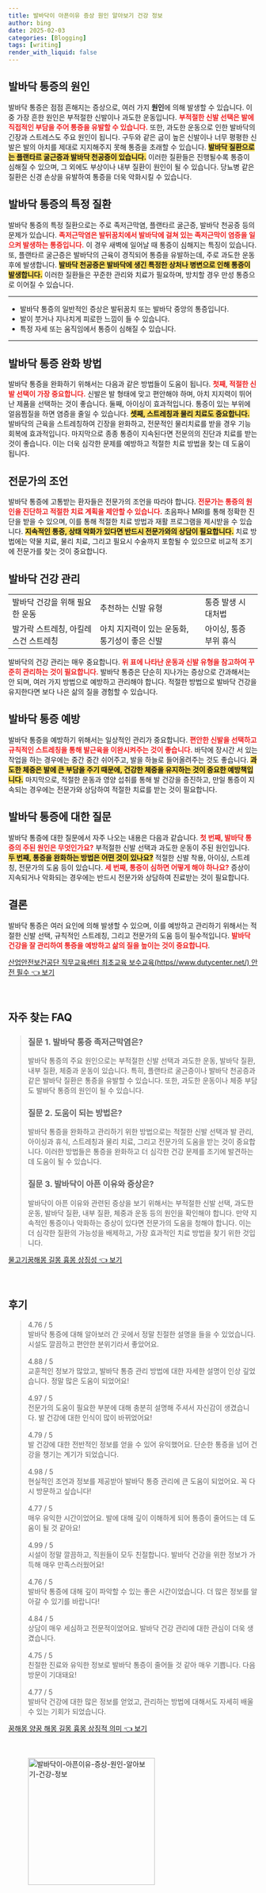 ```yaml
---
title: 발바닥이 아픈이유 증상 원인 알아보기 건강 정보
author: bing
date: 2025-02-03
categories: [Blogging]
tags: [writing]
render_with_liquid: false
---
```



<h2 id='발바닥 통증의 원인'>발바닥 통증의 원인</h2>

<p>발바닥 통증은 점점 흔해지는 증상으로, 여러 가지 <b>원인</b>에 의해 발생할 수 있습니다. 이 중 가장 흔한 원인은 부적절한 신발이나 과도한 운동입니다. <b><span style="color: #ee2323;">부적절한 신발 선택은 발에 직접적인 부담을 주어 통증을 유발할 수 있습니다.</span></b> 또한, 과도한 운동으로 인한 발바닥의 긴장과 스트레스도 주요 원인이 됩니다. 구두와 같은 굽이 높은 신발이나 너무 평평한 신발은 발의 아치를 제대로 지지해주지 못해 통증을 초래할 수 있습니다. <b><span style="background-color: #ffe066;">발바닥 질환으로는 플랜타르 굴근증과 발바닥 천공증이 있습니다.</span></b> 이러한 질환들은 진행될수록 통증이 심해질 수 있으며, 그 외에도 부상이나 내부 질환이 원인이 될 수 있습니다. 당뇨병 같은 질환은 신경 손상을 유발하여 통증을 더욱 악화시킬 수 있습니다.</p>

<h2 id='발바닥 통증의 특정 질환'>발바닥 통증의 특정 질환</h2>

<p>발바닥 통증의 특정 질환으로는 주로 족저근막염, 플랜타르 굴근증, 발바닥 천공증 등의 문제가 있습니다. <b><span style="color: #ee2323;">족저근막염은 발뒤꿈치에서 발바닥에 걸쳐 있는 족저근막이 염증을 일으켜 발생하는 통증입니다.</span></b> 이 경우 새벽에 일어날 때 통증이 심해지는 특징이 있습니다. 또, 플랜타르 굴근증은 발바닥의 근육이 경직되어 통증을 유발하는데, 주로 과도한 운동 후에 발생합니다. <b><span style="background-color: #ffe066;">발바닥 천공증은 발바닥에 생긴 특정한 상처나 병변으로 인해 통증이 발생합니다.</span></b> 이러한 질환들은 꾸준한 관리와 치료가 필요하며, 방치할 경우 만성 통증으로 이어질 수 있습니다.</p>

<hr />

<ul>
    <li>발바닥 통증의 일반적인 증상은 발뒤꿈치 또는 발바닥 중앙의 통증입니다.</li>
    <li>발이 붓거나 지나치게 피로한 느낌이 들 수 있습니다.</li>
    <li>특정 자세 또는 움직임에서 통증이 심해질 수 있습니다.</li>
</ul>

<hr />

<h2 id='발바닥 통증 완화 방법'>발바닥 통증 완화 방법</h2>

<p>발바닥 통증을 완화하기 위해서는 다음과 같은 방법들이 도움이 됩니다. <b><span style="color: #ee2323;">첫째, 적절한 신발 선택이 가장 중요합니다.</span></b> 신발은 발 형태에 맞고 편안해야 하며, 아치 지지력이 뛰어난 제품을 선택하는 것이 좋습니다. 둘째, 아이싱이 효과적입니다. 통증이 있는 부위에 얼음찜질을 하면 염증을 줄일 수 있습니다. <b><span style="background-color: #ffe066;">셋째, 스트레칭과 물리 치료도 중요합니다.</span></b> 발바닥의 근육을 스트레칭하여 긴장을 완화하고, 전문적인 물리치료를 받을 경우 기능 회복에 효과적입니다. 마지막으로 종종 통증이 지속된다면 전문의의 진단과 치료를 받는 것이 좋습니다. 이는 더욱 심각한 문제를 예방하고 적절한 치료 방법을 찾는 데 도움이 됩니다.</p>

<h2 id='전문가의 조언'>전문가의 조언</h2>

<p>발바닥 통증에 고통받는 환자들은 전문가의 조언을 따라야 합니다. <b><span style="color: #ee2323;">전문가는 통증의 원인을 진단하고 적절한 치료 계획을 제안할 수 있습니다.</span></b> 초음파나 MRI를 통해 정확한 진단을 받을 수 있으며, 이를 통해 적절한 치료 방법과 재활 프로그램을 제시받을 수 있습니다. <b><span style="background-color: #ffe066;">지속적인 통증, 상태 악화가 있다면 반드시 전문가와의 상담이 필요합니다.</span></b> 치료 방법에는 약물 치료, 물리 치료, 그리고 필요시 수술까지 포함될 수 있으므로 비교적 조기에 전문가를 찾는 것이 중요합니다.</p>

<h2 id='발바닥 건강 관리'>발바닥 건강 관리</h2>

<table>
    <tr>
        <td>발바닥 건강을 위해 필요한 운동</td>
        <td>추천하는 신발 유형</td>
        <td>통증 발생 시 대처법</td>
    </tr>
    <tr>
        <td>발가락 스트레칭, 아킬레스건 스트레칭</td>
        <td>아치 지지력이 있는 운동화, 통기성이 좋은 신발</td>
        <td>아이싱, 통증 부위 휴식</td>
    </tr>
</table>

<p>발바닥의 건강 관리는 매우 중요합니다. <b><span style="color: #ee2323;">위 표에 나타난 운동과 신발 유형을 참고하여 꾸준히 관리하는 것이 필요합니다.</span></b> 발바닥 통증은 단순히 지나가는 증상으로 간과해서는 안 되며, 여러 가지 방법으로 예방하고 관리해야 합니다. 적절한 방법으로 발바닥 건강을 유지한다면 보다 나은 삶의 질을 경험할 수 있습니다.</p>

<h2 id='발바닥 통증 예방'>발바닥 통증 예방</h2>

<p>발바닥 통증을 예방하기 위해서는 일상적인 관리가 중요합니다. <b><span style="color: #ee2323;">편안한 신발을 선택하고 규칙적인 스트레칭을 통해 발근육을 이완시켜주는 것이 좋습니다.</span></b> 바닥에 장시간 서 있는 작업을 하는 경우에는 중간 중간 쉬어주고, 발을 하늘로 들어올려주는 것도 좋습니다. <b><span style="background-color: #ffe066;">과도한 체중은 발에 큰 부담을 주기 때문에, 건강한 체중을 유지하는 것이 중요한 예방책입니다.</span></b> 마지막으로, 적절한 운동과 영양 섭취를 통해 발 건강을 증진하고, 만일 통증이 지속되는 경우에는 전문가와 상담하여 적절한 치료를 받는 것이 필요합니다.</p>

<h2 id='발바닥 통증에 대한 질문'>발바닥 통증에 대한 질문</h2>

<p>발바닥 통증에 대한 질문에서 자주 나오는 내용은 다음과 같습니다. <b><span style="color: #ee2323;">첫 번째, 발바닥 통증의 주된 원인은 무엇인가요?</span></b> 부적절한 신발 선택과 과도한 운동이 주된 원인입니다. <b><span style="background-color: #ffe066;">두 번째, 통증을 완화하는 방법은 어떤 것이 있나요?</span></b> 적절한 신발 착용, 아이싱, 스트레칭, 전문가의 도움 등이 있습니다. <b><span style="color: #ee2323;">세 번째, 통증이 심하면 어떻게 해야 하나요?</span></b> 증상이 지속되거나 악화되는 경우에는 반드시 전문가와 상담하여 진료받는 것이 필요합니다.</p>

<h2 id='결론'>결론</h2>

<p>발바닥 통증은 여러 요인에 의해 발생할 수 있으며, 이를 예방하고 관리하기 위해서는 적절한 신발 선택, 규칙적인 스트레칭, 그리고 전문가의 도움 등이 필수적입니다. <b><span style="color: #ee2323;">발바닥 건강을 잘 관리하여 통증을 예방하고 삶의 질을 높이는 것이 중요합니다</span></b>.</p>


<p><a class="click-button" title="산업안전보건공단 직무교육센터 최초교육 보수교육(https//www.dutycenter.net/) 안전 필수" href="https://blackassets.github.io/posts/%EC%82%B0%EC%97%85%EC%95%88%EC%A0%84%EB%B3%B4%EA%B1%B4%EA%B3%B5%EB%8B%A8-%EC%A7%81%EB%AC%B4%EA%B5%90%EC%9C%A1%EC%84%BC%ED%84%B0-%EC%B5%9C%EC%B4%88%EA%B5%90%EC%9C%A1-%EB%B3%B4%EC%88%98%EA%B5%90%EC%9C%A1(httpswww.dutycenter.net)-%EC%95%88%EC%A0%84-%ED%95%84%EC%88%98/" rel="dofollow">산업안전보건공단 직무교육센터 최초교육 보수교육(https//www.dutycenter.net/) 안전 필수 👈 보기</a></p><br>
<h2 id='자주_찾는_FAQ'>자주 찾는 FAQ</h2>
<div itemscope="" itemtype="https://schema.org/FAQPage">
<blockquote>
<div itemscope="" itemprop="mainEntity" itemtype="https://schema.org/Question">
<h3 itemprop="name">질문 1. 발바닥 통증 족저근막염은?</h3>
<div itemscope="" itemprop="acceptedAnswer" itemtype="https://schema.org/Answer">
<span itemprop="text">
<p>발바닥 통증의 주요 원인으로는 부적절한 신발 선택과 과도한 운동, 발바닥 질환, 내부 질환, 체중과 운동이 있습니다. 특히, 플랜타르 굴근증이나 발바닥 천공증과 같은 발바닥 질환은 통증을 유발할 수 있습니다. 또한, 과도한 운동이나 체중 부담도 발바닥 통증의 원인이 될 수 있습니다.</p>
</span>
</div>
</div>
<div itemscope="" itemprop="mainEntity" itemtype="https://schema.org/Question">
<h3 itemprop="name">질문 2. 도움이 되는 방법은?</h3>
<div itemscope="" itemprop="acceptedAnswer" itemtype="https://schema.org/Answer">
<span itemprop="text">
<p>발바닥 통증을 완화하고 관리하기 위한 방법으로는 적절한 신발 선택과 발 관리, 아이싱과 휴식, 스트레칭과 물리 치료, 그리고 전문가의 도움을 받는 것이 중요합니다. 이러한 방법들은 통증을 완화하고 더 심각한 건강 문제를 조기에 발견하는 데 도움이 될 수 있습니다.</p>
</span>
</div>
</div>
<div itemscope="" itemprop="mainEntity" itemtype="https://schema.org/Question">
<h3 itemprop="name">질문 3. 발바닥이 아픈 이유와 증상은?</h3>
<div itemscope="" itemprop="acceptedAnswer" itemtype="https://schema.org/Answer">
<span itemprop="text">
<p>발바닥이 아픈 이유와 관련된 증상을 보기 위해서는 부적절한 신발 선택, 과도한 운동, 발바닥 질환, 내부 질환, 체중과 운동 등의 원인을 확인해야 합니다. 만약 지속적인 통증이나 악화하는 증상이 있다면 전문가의 도움을 청해야 합니다. 이는 더 심각한 질환의 가능성을 배제하고, 가장 효과적인 치료 방법을 찾기 위한 것입니다.</p>
</span>
</div>
</div>
</blockquote>
</div>
<p><a class="click-button" title="물고기꿈해몽 길몽 흉몽 상징성" href="https://blackassets.github.io/posts/%EB%AC%BC%EA%B3%A0%EA%B8%B0%EA%BF%88%ED%95%B4%EB%AA%BD-%EA%B8%B8%EB%AA%BD-%ED%9D%89%EB%AA%BD-%EC%83%81%EC%A7%95%EC%84%B1/" rel="dofollow">물고기꿈해몽 길몽 흉몽 상징성 👈 보기</a></p><br>
<h2 id='후기'>후기</h2>
<div itemscope itemtype="https://schema.org/Product">
  <blockquote>
  <div itemprop="review" itemscope itemtype="https://schema.org/Review">
      <div itemprop="reviewRating" itemscope itemtype="https://schema.org/Rating"> <span itemprop="ratingValue">4.76</span> / <span itemprop="bestRating">5</span> </div>
      <span itemprop="reviewBody">발바닥 통증에 대해 알아보러 간 곳에서 정말 친절한 설명을 들을 수 있었습니다. 시설도 깔끔하고 편안한 분위기라서 좋았어요.</span>
  </div>
  <br>
  <div itemprop="review" itemscope itemtype="https://schema.org/Review">
      <div itemprop="reviewRating" itemscope itemtype="https://schema.org/Rating"> <span itemprop="ratingValue">4.88</span> / <span itemprop="bestRating">5</span> </div>
      <span itemprop="reviewBody">교훈적인 정보가 많았고, 발바닥 통증 관리 방법에 대한 자세한 설명이 인상 깊었습니다. 정말 많은 도움이 되었어요!</span>
  </div>
  <br>
  <div itemprop="review" itemscope itemtype="https://schema.org/Review">
      <div itemprop="reviewRating" itemscope itemtype="https://schema.org/Rating"> <span itemprop="ratingValue">4.97</span> / <span itemprop="bestRating">5</span> </div>
      <span itemprop="reviewBody">전문가의 도움이 필요한 부분에 대해 충분히 설명해 주셔서 자신감이 생겼습니다. 발 건강에 대한 인식이 많이 바뀌었어요!</span>
  </div>
  <br>
  <div itemprop="review" itemscope itemtype="https://schema.org/Review">
      <div itemprop="reviewRating" itemscope itemtype="https://schema.org/Rating"> <span itemprop="ratingValue">4.79</span> / <span itemprop="bestRating">5</span> </div>
      <span itemprop="reviewBody">발 건강에 대한 전반적인 정보를 얻을 수 있어 유익했어요. 단순한 통증을 넘어 건강을 챙기는 계기가 되었습니다.</span>
  </div>
  <br>
  <div itemprop="review" itemscope itemtype="https://schema.org/Review">
      <div itemprop="reviewRating" itemscope itemtype="https://schema.org/Rating"> <span itemprop="ratingValue">4.98</span> / <span itemprop="bestRating">5</span> </div>
      <span itemprop="reviewBody">현실적인 조언과 정보를 제공받아 발바닥 통증 관리에 큰 도움이 되었어요. 꼭 다시 방문하고 싶습니다!</span>
  </div>
  <br>
  <div itemprop="review" itemscope itemtype="https://schema.org/Review">
      <div itemprop="reviewRating" itemscope itemtype="https://schema.org/Rating"> <span itemprop="ratingValue">4.77</span> / <span itemprop="bestRating">5</span> </div>
      <span itemprop="reviewBody">매우 유익한 시간이었어요. 발에 대해 깊이 이해하게 되어 통증이 줄어드는 데 도움이 될 것 같아요!</span>
  </div>
  <br>
  <div itemprop="review" itemscope itemtype="https://schema.org/Review">
      <div itemprop="reviewRating" itemscope itemtype="https://schema.org/Rating"> <span itemprop="ratingValue">4.99</span> / <span itemprop="bestRating">5</span> </div>
      <span itemprop="reviewBody">시설이 정말 깔끔하고, 직원들이 모두 친절합니다. 발바닥 건강을 위한 정보가 가득해 매우 만족스러웠어요!</span>
  </div>
  <br>
  <div itemprop="review" itemscope itemtype="https://schema.org/Review">
      <div itemprop="reviewRating" itemscope itemtype="https://schema.org/Rating"> <span itemprop="ratingValue">4.76</span> / <span itemprop="bestRating">5</span> </div>
      <span itemprop="reviewBody">발바닥 통증에 대해 깊이 파악할 수 있는 좋은 시간이었습니다. 더 많은 정보를 알아갈 수 있기를 바랍니다!</span>
  </div>
  <br>
  <div itemprop="review" itemscope itemtype="https://schema.org/Review">
      <div itemprop="reviewRating" itemscope itemtype="https://schema.org/Rating"> <span itemprop="ratingValue">4.84</span> / <span itemprop="bestRating">5</span> </div>
      <span itemprop="reviewBody">상담이 매우 세심하고 전문적이었어요. 발바닥 건강 관리에 대한 관심이 더욱 생겼습니다.</span>
  </div>
  <br>
  <div itemprop="review" itemscope itemtype="https://schema.org/Review">
      <div itemprop="reviewRating" itemscope itemtype="https://schema.org/Rating"> <span itemprop="ratingValue">4.75</span> / <span itemprop="bestRating">5</span> </div>
      <span itemprop="reviewBody">친절한 진료와 유익한 정보로 발바닥 통증이 줄어들 것 같아 매우 기쁩니다. 다음 방문이 기대돼요!</span>
  </div>
  <br>
  <div itemprop="review" itemscope itemtype="https://schema.org/Review">
      <div itemprop="reviewRating" itemscope itemtype="https://schema.org/Rating"> <span itemprop="ratingValue">4.77</span> / <span itemprop="bestRating">5</span> </div>
      <span itemprop="reviewBody">발바닥 건강에 대한 많은 정보를 얻었고, 관리하는 방법에 대해서도 자세히 배울 수 있는 기회가 되었습니다.</span>
  </div>
  </blockquote>
</div>
<p><a class="click-button" title="꿈해몽 양꿈 해몽 길몽 흉몽 상징적 의미" href="https://blackassets.github.io/posts/%EA%BF%88%ED%95%B4%EB%AA%BD-%EC%96%91%EA%BF%88-%ED%95%B4%EB%AA%BD-%EA%B8%B8%EB%AA%BD-%ED%9D%89%EB%AA%BD-%EC%83%81%EC%A7%95%EC%A0%81-%EC%9D%98%EB%AF%B8/" rel="dofollow">꿈해몽 양꿈 해몽 길몽 흉몽 상징적 의미 👈 보기</a></p><br>
<figure class="image"><img src="https://blackassets.github.io/assets/img/thumbnail/발바닥이-아픈이유-증상-원인-알아보기-건강-정보.webp" alt="발바닥이-아픈이유-증상-원인-알아보기-건강-정보" width="256" height="256"></figure>